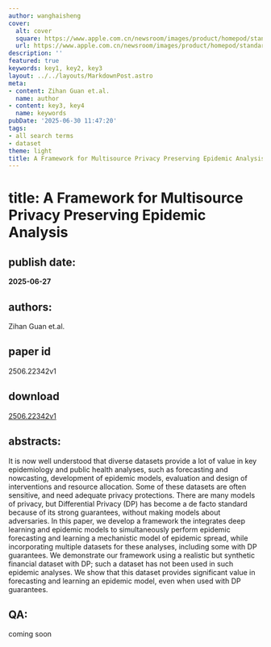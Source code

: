 ```yaml
---
author: wanghaisheng
cover:
  alt: cover
  square: https://www.apple.com.cn/newsroom/images/product/homepod/standard/Apple-HomePod-hero-230118_big.jpg.large_2x.jpg
  url: https://www.apple.com.cn/newsroom/images/product/homepod/standard/Apple-HomePod-hero-230118_big.jpg.large_2x.jpg
description: ''
featured: true
keywords: key1, key2, key3
layout: ../../layouts/MarkdownPost.astro
meta:
- content: Zihan Guan et.al.
  name: author
- content: key3, key4
  name: keywords
pubDate: '2025-06-30 11:47:20'
tags:
- all search terms
- dataset
theme: light
title: A Framework for Multisource Privacy Preserving Epidemic Analysis
---
```


# title: A Framework for Multisource Privacy Preserving Epidemic Analysis 
## publish date: 
**2025-06-27** 
## authors: 
  Zihan Guan et.al. 
## paper id
2506.22342v1
## download
[2506.22342v1](http://arxiv.org/abs/2506.22342v1)
## abstracts:
It is now well understood that diverse datasets provide a lot of value in key epidemiology and public health analyses, such as forecasting and nowcasting, development of epidemic models, evaluation and design of interventions and resource allocation. Some of these datasets are often sensitive, and need adequate privacy protections. There are many models of privacy, but Differential Privacy (DP) has become a de facto standard because of its strong guarantees, without making models about adversaries. In this paper, we develop a framework the integrates deep learning and epidemic models to simultaneously perform epidemic forecasting and learning a mechanistic model of epidemic spread, while incorporating multiple datasets for these analyses, including some with DP guarantees. We demonstrate our framework using a realistic but synthetic financial dataset with DP; such a dataset has not been used in such epidemic analyses. We show that this dataset provides significant value in forecasting and learning an epidemic model, even when used with DP guarantees.
## QA:
coming soon
